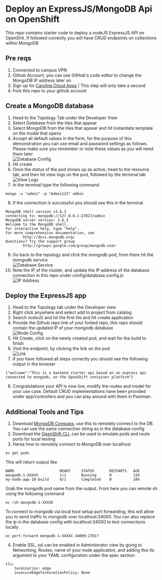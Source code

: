 # Deploy an ExpressJS/MongoDB Api on OpenShift
This repo contains starter code to deploy a nodeJS ExpressJS API on OpenShit. If followed correctly
you will have CRUD endpoints on collections within MongoDB

## Pre reqs
1. Connected to campus VPN
2. Github Account, you can use GitHub's code editor to change the MongoDB IP address later on
3. Sign up for [Carolina Cloud Apps](https://cloudapps.unc.edu/) | This step will only take a second
4. Fork this repo to your github account

## Create a MongoDB database
1. Head to the Topology Tab under the Developer View
2. Select Database from the tiles that appear
3. Select MongoDB from the tiles that appear and hit instantiate template on the modal that opens
4. Accept all default values in the form, for the purpose of this demonstration you can use email and password settings as follows. Please make sure you remember or note these values as you will need them later\
![Database Config](resources/dbConfig.png)
5. Hit create
6. Once the status of the pod shows up as active, head to the resource tab, and then hit view logs on the pod, followed by the terminal tab\
![View Logs](resources/viewLogs.png)
7. In the terminal type the following command
```
mongo -u "admin" -p "Admin123" admin
```
8. If the connection is successful you should see this in the terminal
```
MongoDB shell version v3.6.3
connecting to: mongodb://127.0.0.1:27017/admin
MongoDB server version: 3.6.3
Welcome to the MongoDB shell.
For interactive help, type "help".
For more comprehensive documentation, see
        http://docs.mongodb.org/
Questions? Try the support group
        http://groups.google.com/group/mongodb-user
```
9. Go back to the topology and click the mongodb pod, from there hit the mongodb service\
![Database Service](resources/service.png)
10. Note the IP of the cluster, and update the IP address of the database connection in this repo under config/database.config.js\
![IP Address](resources/ip.png)

## Deploy the ExpressJS app
1. Head to the Topology tab under the Developer view
2. Right click anywhere and select add to project from catalog
3. Search nodeJS and hit the first tile and hit create application
4. Provide the Github repo link of your forked repo, this repo should contain the updated IP of your mongodb database\
![Node Config](resources/nodeconfig.png)
5. Hit Create, click on the newly created pod, and wait for the build to finish
6. Visit the endpoint, by clicking the link on the pod\
![Link](resources/arrow.png)
7. if you have followed all steps correctly you should see the following output in the browser
```
{"welcome":"This is a backend starter api based on an express api connected to mongodb, on the OpenShift container platform"}
```
8. Congratulations your API is now live, modify the routes and model for your use case. Default CRUD implementations have been provided under app/controllers and you can play around with them in Postman.

## Additional Tools and Tips
1. Download [MongoDB Compass](https://www.mongodb.com/try/download/compass), use this to remotely connect to the DB. You can use the same connection string as in the database config
2. Download the [OpenShift CLI](https://docs.openshift.com/container-platform/4.2/cli_reference/openshift_cli/getting-started-cli.html), can be used to emulate pods and route ports for local testing
3. Heres how to remotely connect to MongoDB over localhost
```
oc get pods
```
This will return output like
```
NAME                     READY     STATUS       RESTARTS   AGE
mongodb-1-XXXXX          1/1       Running      0          12h
my-node-app-10-build     0/1       Completed    0          10h
```
Grab the mongodb pod name from the output. From here you can remote sh using the following command 
```
oc rsh mongodb-1-XXXXX
```
To connect to mongodb via local host setup port forwarding, this will allow you to send traffic to mongodb
over localhost:34000. You can also replace the ip in the database config with localhost:34000 to test 
connections locally
```
oc port-forward mongodb-1-XXXXX 34000:27017
```
4. Enable SSL, ssl can be enabled in Administrator view by going to Networking, Routes, name of your node application, and adding this tls argument to your YAML configuration under the spec section
```
tls:
    termination: edge
    insecureEdgeTerminationPolicy: None
```
